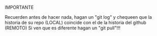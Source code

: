 IMPORTANTE

Recuerden antes de hacer nada, hagan un "git log" y chequeen que la historia de su repo (LOCAL) coincide con el de la historia del github (REMOTO)
Si ven que es diferente hagan un "git pull"!!!